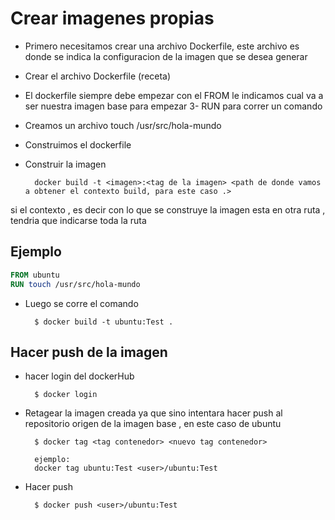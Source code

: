 # Crear imagenes propias

- Primero necesitamos crear una archivo Dockerfile, este archivo es donde
se indica la configuracion de la imagen que se desea generar

- Crear el archivo Dockerfile (receta)
- El dockerfile siempre debe empezar con el FROM le indicamos cual va a ser nuestra imagen base para empezar
3- RUN para correr un comando
- Creamos un archivo touch /usr/src/hola-mundo
- Construimos el dockerfile

- Construir la imagen      

        docker build -t <imagen>:<tag de la imagen> <path de donde vamos a obtener el contexto build, para este caso .>

si el contexto , es decir con lo que se construye la imagen esta en otra ruta , tendria que indicarse toda la ruta

## Ejemplo
```dockerfile
FROM ubuntu
RUN touch /usr/src/hola-mundo
```

- Luego se corre el comando

        $ docker build -t ubuntu:Test .

## Hacer push de la imagen

- hacer login del dockerHub
        
        $ docker login

- Retagear la imagen creada ya que sino intentara hacer push al repositorio origen de la imagen base , en este caso de ubuntu

        $ docker tag <tag contenedor> <nuevo tag contenedor>

        ejemplo:
        docker tag ubuntu:Test <user>/ubuntu:Test

- Hacer push

        $ docker push <user>/ubuntu:Test

        
